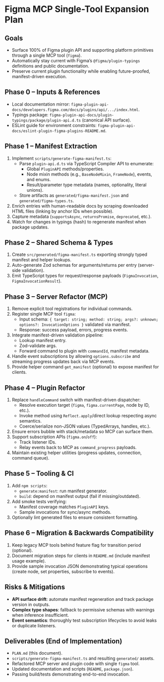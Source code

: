 # Figma MCP Single-Tool Expansion Plan

## Goals
- Surface 100% of Figma plugin API and supporting platform primitives through a single MCP tool (`figma`).
- Automatically stay current with Figma’s `@figma/plugin-typings` definitions and public documentation.
- Preserve current plugin functionality while enabling future-proofed, manifest-driven execution.

## Phase 0 – Inputs & References
- Local documentation mirror: `figma-plugin-api-docs/developers.figma.com/docs/plugins/api/.../index.html`.
- Typings package: `figma-plugin-api-docs/plugin-typings/package/plugin-api.d.ts` (canonical API surface).
- ESLint guide for environment constraints: `figma-plugin-api-docs/eslint-plugin-figma-plugins-README.md`.

## Phase 1 – Manifest Extraction
1. Implement `scripts/generate-figma-manifest.ts`:
   - Parse `plugin-api.d.ts` via TypeScript Compiler API to enumerate:
     - Global `PluginAPI` methods/properties.
     - Node mixin methods (e.g., `BaseNodeMixin`, `FrameNode`), events, and enums.
     - Result/parameter type metadata (names, optionality, literal unions).
   - Store artifacts as `generated/figma-manifest.json` and `generated/figma-types.ts`.
2. Enrich entries with human-readable docs by scraping downloaded HTML files (linking by anchor IDs when possible).
3. Capture metadata (`supportsAsync`, `returnsPromise`, `deprecated`, etc.).
4. Watch for changes in typings (hash) to regenerate manifest when package updates.

## Phase 2 – Shared Schema & Types
1. Create `src/generated/figma-manifest.ts` exporting strongly typed manifest and helper lookups.
2. Auto-generate Zod schemas for arguments/returns per entry (server-side validation).
3. Emit TypeScript types for request/response payloads (`FigmaInvocation`, `FigmaInvocationResult`).

## Phase 3 – Server Refactor (MCP)
1. Remove explicit tool registrations for individual commands.
2. Register single MCP tool `figma`:
   - Input schema: `{ target: string; method: string; args?: unknown; options?: InvocationOptions }` validated via manifest.
   - Response: success payload, errors, progress events.
3. Integrate manifest-driven validation pipeline:
   - Lookup manifest entry.
   - Zod-validate args.
   - Forward command to plugin with `commandId`, manifest metadata.
4. Handle event subscriptions by allowing `options.subscribe` and streaming progress updates back via MCP events.
5. Provide helper command `get_manifest` (optional) to expose manifest for clients.

## Phase 4 – Plugin Refactor
1. Replace `handleCommand` switch with manifest-driven dispatcher:
   - Resolve execution target (`figma`, `figma.currentPage`, node by ID, etc.).
   - Invoke method using `Reflect.apply`/direct lookup respecting async semantics.
   - Coerce/serialize non-JSON values (TypedArrays, handles, etc.).
2. Ensure errors bubble with stack/metadata so MCP can surface them.
3. Support subscription APIs (`figma.on`/`off`):
   - Track listener IDs.
   - Relay events back to MCP as `command_progress` payloads.
4. Maintain existing helper utilities (progress updates, connection, command queue).

## Phase 5 – Tooling & CI
1. Add `npm scripts`:
   - `generate:manifest`: run manifest generator.
   - `build`: depend on manifest output (fail if missing/outdated).
2. Add smoke tests verifying:
   - Manifest coverage matches `PluginAPI` keys.
   - Sample invocations for sync/async methods.
3. Optionally lint generated files to ensure consistent formatting.

## Phase 6 – Migration & Backwards Compatibility
1. Keep legacy MCP tools behind feature flag for transition period (optional).
2. Document migration steps for clients in `README.md` (include manifest usage example).
3. Provide sample invocation JSON demonstrating typical operations (create node, set properties, subscribe to events).

## Risks & Mitigations
- **API surface drift**: automate manifest regeneration and track package version in outputs.
- **Complex type shapes**: fallback to permissive schemas with warnings when inference insufficient.
- **Event semantics**: thoroughly test subscription lifecycles to avoid leaks or duplicate listeners.

## Deliverables (End of Implementation)
- `PLAN.md` (this document).
- `scripts/generate-figma-manifest.ts` and resulting `generated/` assets.
- Refactored MCP server and plugin code with single `figma` tool.
- Updated documentation and scripts (`README`, `package.json`).
- Passing build/tests demonstrating end-to-end invocation.
